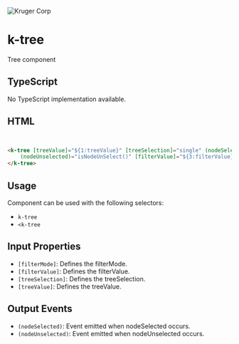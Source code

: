 ![Kruger Corp](https://img.shields.io/badge/Kruger_Corp_®-Copyright_2022-blue)

# k-tree

Tree component

## TypeScript

No TypeScript implementation available.

## HTML

```html


<k-tree [treeValue]="${1:treeValue}" [treeSelection]="single" (nodeSelected)="isNodeSelect($event)"
    (nodeUnselected)="isNodeUnSelect()" [filterValue]="${3:filterValue}" [filterMode]="'strict'">
</k-tree>
```

## Usage

Component can be used with the following selectors:

* `k-tree`
* `<k-tree`

## Input Properties

* `[filterMode]`: Defines the filterMode.
* `[filterValue]`: Defines the filterValue.
* `[treeSelection]`: Defines the treeSelection.
* `[treeValue]`: Defines the treeValue.

## Output Events

* `(nodeSelected)`: Event emitted when nodeSelected occurs.
* `(nodeUnselected)`: Event emitted when nodeUnselected occurs.

